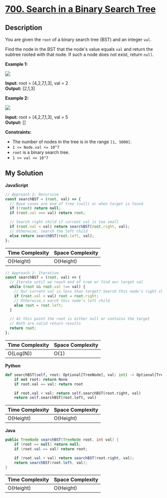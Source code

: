 # [700. Search in a Binary Search Tree](https://leetcode.com/problems/search-in-a-binary-search-tree)

## Description

You are given the `root` of a binary search tree (BST) and an integer `val`.

Find the node in the BST that the node's value equals `val` and return the subtree rooted with that node. If such a node does not exist, return `null`.

**Example 1:**

![](https://assets.leetcode.com/uploads/2021/01/12/tree1.jpg)

**Input:** root = [4,2,7,1,3], val = 2  
**Output:** [2,1,3]

**Example 2:**

![](https://assets.leetcode.com/uploads/2021/01/12/tree2.jpg)

**Input:** root = [4,2,7,1,3], val = 5  
**Output:** []

**Constraints:**

- The number of nodes in the tree is in the range `[1, 5000]`.
- `1 <= Node.val <= 10^7`
- `root` is a binary search tree.
- `1 <= val <= 10^7`

## My Solution

**JavaScript**

```js
// Approach 2: Recursive
const searchBST = (root, val) => {
  // Base cases are end of tree (null) or when target is found
  if (!root) return null;
  if (root.val === val) return root;

  // Search right child if current val is too small
  if (root.val < val) return searchBST(root.right, val);
  // Otherwise, search the left child
  else return searchBST(root.left, val);
};
```

| Time Complexity | Space Complexity |
| --------------- | ---------------- |
| O(Height)       | O(Height)        |

```js
// Approach 1: Iterative
const searchBST = (root, val) => {
  // Iterate until we reach end of tree or find our target val
  while (root && root.val !== val) {
    // Our current val is less than target? Search this node's right child
    if (root.val < val) root = root.right;
    // Otherwise,s earch this node's left child
    else root = root.left;
  }

  // At this point the root is either null or contains the target
  // Both are valid return results
  return root;
};
```

| Time Complexity | Space Complexity |
| --------------- | ---------------- |
| O(Log(N))       | O(1)             |

**Python**

```python
def searchBST(self, root: Optional[TreeNode], val: int) -> Optional[TreeNode]:
    if not root: return None
    if root.val == val: return root

    if root.val < val: return self.searchBST(root.right, val)
    return self.searchBST(root.left, val)
```

| Time Complexity | Space Complexity |
| --------------- | ---------------- |
| O(Height)       | O(Height)        |

**Java**

```java
public TreeNode searchBST(TreeNode root, int val) {
    if (root == null) return null;
    if (root.val == val) return root;

    if (root.val < val) return searchBST(root.right, val);
    return searchBST(root.left, val);
}
```

| Time Complexity | Space Complexity |
| --------------- | ---------------- |
| O(Height)       | O(Height)        |
